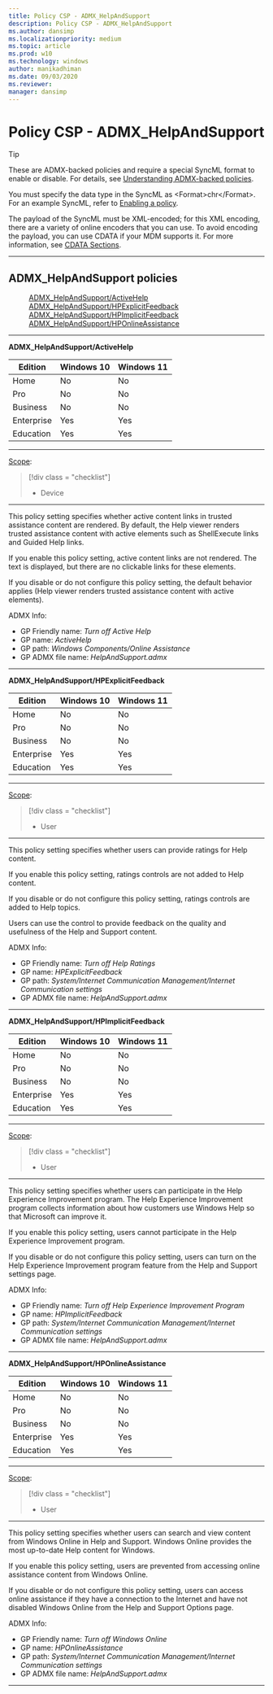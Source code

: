 ```yaml
---
title: Policy CSP - ADMX_HelpAndSupport
description: Policy CSP - ADMX_HelpAndSupport
ms.author: dansimp
ms.localizationpriority: medium
ms.topic: article
ms.prod: w10
ms.technology: windows
author: manikadhiman
ms.date: 09/03/2020
ms.reviewer: 
manager: dansimp
---
```


# Policy CSP - ADMX_HelpAndSupport
>[!TIP]
> These are ADMX-backed policies and require a special SyncML format to enable or disable. For details, see [Understanding ADMX-backed policies](./understanding-admx-backed-policies.md).
> 
> You must specify the data type in the SyncML as &lt;Format&gt;chr&lt;/Format&gt;. For an example SyncML, refer to [Enabling a policy](./understanding-admx-backed-policies.md#enabling-a-policy).
> 
> The payload of the SyncML must be XML-encoded; for this XML encoding, there are a variety of online encoders that you can use. To avoid encoding the payload, you can use CDATA if your MDM supports it. For more information, see [CDATA Sections](http://www.w3.org/TR/REC-xml/#sec-cdata-sect).

<hr/>

<!--Policies-->
## ADMX_HelpAndSupport policies  

<dl>
  <dd>
    <a href="#admx-helpandsupport-activehelp">ADMX_HelpAndSupport/ActiveHelp</a>
  </dd>
  <dd>
    <a href="#admx-helpandsupport-hpexplicitfeedback">ADMX_HelpAndSupport/HPExplicitFeedback</a>
  </dd>
  <dd>
    <a href="#admx-helpandsupport-hpimplicitfeedback">ADMX_HelpAndSupport/HPImplicitFeedback</a>
  </dd>
  <dd>
    <a href="#admx-helpandsupport-hponlineassistance">ADMX_HelpAndSupport/HPOnlineAssistance</a>
  </dd>
</dl>


<hr/>

<!--Policy-->
<a href="" id="admx-helpandsupport-activehelp"></a>**ADMX_HelpAndSupport/ActiveHelp**  

<!--SupportedSKUs-->

|Edition|Windows 10|Windows 11|
|--- |--- |--- |
|Home|No|No|
|Pro|No|No|
|Business|No|No|
|Enterprise|Yes|Yes|
|Education|Yes|Yes|

<!--/SupportedSKUs-->
<hr/>

<!--Scope-->
[Scope](./policy-configuration-service-provider.md#policy-scope):

> [!div class = "checklist"]
> * Device

<hr/>

<!--/Scope-->
<!--Description-->
This policy setting specifies whether active content links in trusted assistance content are rendered. By default, the Help viewer renders trusted assistance content with active elements such as ShellExecute links and Guided Help links.

If you enable this policy setting, active content links are not rendered. The text is displayed, but there are no clickable links for these elements.

If you disable or do not configure this policy setting, the default behavior applies (Help viewer renders trusted assistance content with active elements).

<!--/Description-->


<!--ADMXBacked-->
ADMX Info:  
-   GP Friendly name: *Turn off Active Help*
-   GP name: *ActiveHelp*
-   GP path: *Windows Components/Online Assistance*
-   GP ADMX file name: *HelpAndSupport.admx*

<!--/ADMXBacked-->
<!--/Policy-->
<hr/>

<!--Policy-->
<a href="" id="admx-helpandsupport-hpexplicitfeedback"></a>**ADMX_HelpAndSupport/HPExplicitFeedback**  

<!--SupportedSKUs-->

|Edition|Windows 10|Windows 11|
|--- |--- |--- |
|Home|No|No|
|Pro|No|No|
|Business|No|No|
|Enterprise|Yes|Yes|
|Education|Yes|Yes|

<!--/SupportedSKUs-->
<hr/>

<!--Scope-->
[Scope](./policy-configuration-service-provider.md#policy-scope):

> [!div class = "checklist"]
> * User

<hr/>

<!--/Scope-->
<!--Description-->
This policy setting specifies whether users can provide ratings for Help content.

If you enable this policy setting, ratings controls are not added to Help content.

If you disable or do not configure this policy setting, ratings controls are added to Help topics.

Users can use the control to provide feedback on the quality and usefulness of the Help and Support content.

<!--/Description-->


<!--ADMXBacked-->
ADMX Info:  
-   GP Friendly name: *Turn off Help Ratings*
-   GP name: *HPExplicitFeedback*
-   GP path: *System/Internet Communication Management/Internet Communication settings*
-   GP ADMX file name: *HelpAndSupport.admx*

<!--/ADMXBacked-->
<!--/Policy-->
<hr/>

<!--Policy-->
<a href="" id="admx-helpandsupport-hpimplicitfeedback"></a>**ADMX_HelpAndSupport/HPImplicitFeedback**  
<!--SupportedSKUs-->

|Edition|Windows 10|Windows 11|
|--- |--- |--- |
|Home|No|No|
|Pro|No|No|
|Business|No|No|
|Enterprise|Yes|Yes|
|Education|Yes|Yes|

<!--/SupportedSKUs-->
<hr/>

<!--Scope-->
[Scope](./policy-configuration-service-provider.md#policy-scope):

> [!div class = "checklist"]
> * User

<hr/>

<!--/Scope-->
<!--Description-->
This policy setting specifies whether users can participate in the Help Experience Improvement program. The Help Experience Improvement program collects information about how customers use Windows Help so that Microsoft can improve it.

If you enable this policy setting, users cannot participate in the Help Experience Improvement program.

If you disable or do not configure this policy setting, users can turn on the Help Experience Improvement program feature from the Help and Support settings page.

<!--/Description-->


<!--ADMXBacked-->
ADMX Info:  
-   GP Friendly name: *Turn off Help Experience Improvement Program*
-   GP name: *HPImplicitFeedback*
-   GP path: *System/Internet Communication Management/Internet Communication settings*
-   GP ADMX file name: *HelpAndSupport.admx*

<!--/ADMXBacked-->
<!--/Policy-->
<hr/>

<!--Policy-->
<a href="" id="admx-helpandsupport-hponlineassistance"></a>**ADMX_HelpAndSupport/HPOnlineAssistance**  

<!--SupportedSKUs-->

|Edition|Windows 10|Windows 11|
|--- |--- |--- |
|Home|No|No|
|Pro|No|No|
|Business|No|No|
|Enterprise|Yes|Yes|
|Education|Yes|Yes|

<!--/SupportedSKUs-->
<hr/>

<!--Scope-->
[Scope](./policy-configuration-service-provider.md#policy-scope):

> [!div class = "checklist"]
> * User

<hr/>

<!--/Scope-->
<!--Description-->
This policy setting specifies whether users can search and view content from Windows Online in Help and Support. Windows Online provides the most up-to-date Help content for Windows.

If you enable this policy setting, users are prevented from accessing online assistance content from Windows Online.

If you disable or do not configure this policy setting, users can access online assistance if they have a connection to the Internet and have not disabled Windows Online from the Help and Support Options page.

<!--/Description-->


<!--ADMXBacked-->
ADMX Info:  
-   GP Friendly name: *Turn off Windows Online*
-   GP name: *HPOnlineAssistance*
-   GP path: *System/Internet Communication Management/Internet Communication settings*
-   GP ADMX file name: *HelpAndSupport.admx*

<!--/ADMXBacked-->
<!--/Policy-->
<hr/>



<!--/Policies-->

